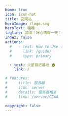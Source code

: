 ```yaml
---
home: true
icon: icon-hot
title: 空间站
heroImage: /logo.svg
heroText: 嘎嘎
tagline: 加油！好心情每一天！
index: false
actions:
  #   - text: How to Use 💡
  #     link: /guide/
  #     type: primary

  - text: 火星前进基地 🏠
    link: /

# features:
#   - title: 服务器
#     icon: server
#     details: 服务器相关
#     link: /server/CCAA

copyright: false
---
```

